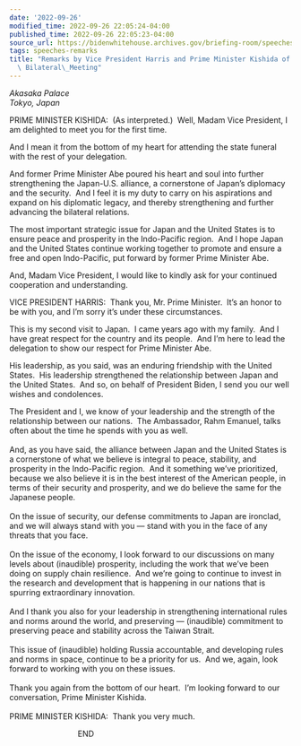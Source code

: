 ```yaml
---
date: '2022-09-26'
modified_time: 2022-09-26 22:05:24-04:00
published_time: 2022-09-26 22:05:23-04:00
source_url: https://bidenwhitehouse.archives.gov/briefing-room/speeches-remarks/2022/09/26/remarks-by-vice-president-harris-and-prime-minister-kishida-of-japan-before-bilateral-meeting/
tags: speeches-remarks
title: "Remarks by Vice President Harris and Prime Minister Kishida of Japan Before\
  \ Bilateral\_Meeting"
---
```

 
*Akasaka Palace  
*Tokyo, Japan**

PRIME MINISTER KISHIDA:  (As interpreted.)  Well, Madam Vice President,
I am delighted to meet you for the first time.  
  
And I mean it from the bottom of my heart for attending the state
funeral with the rest of your delegation.  
  
And former Prime Minister Abe poured his heart and soul into further
strengthening the Japan-U.S. alliance, a cornerstone of Japan’s
diplomacy and the security.  And I feel it is my duty to carry on his
aspirations and expand on his diplomatic legacy, and thereby
strengthening and further advancing the bilateral relations.  
  
The most important strategic issue for Japan and the United States is to
ensure peace and prosperity in the Indo-Pacific region.  And I hope
Japan and the United States continue working together to promote and
ensure a free and open Indo-Pacific, put forward by former Prime
Minister Abe.  
  
And, Madam Vice President, I would like to kindly ask for your continued
cooperation and understanding.  
  
VICE PRESIDENT HARRIS:  Thank you, Mr. Prime Minister.  It’s an honor to
be with you, and I’m sorry it’s under these circumstances.  
  
This is my second visit to Japan.  I came years ago with my family.  And
I have great respect for the country and its people.  And I’m here to
lead the delegation to show our respect for Prime Minister Abe.  
  
His leadership, as you said, was an enduring friendship with the United
States.  His leadership strengthened the relationship between Japan and
the United States.  And so, on behalf of President Biden, I send you our
well wishes and condolences.  
  
The President and I, we know of your leadership and the strength of the
relationship between our nations.  The Ambassador, Rahm Emanuel, talks
often about the time he spends with you as well.   
   
And, as you have said, the alliance between Japan and the United States
is a cornerstone of what we believe is integral to peace, stability, and
prosperity in the Indo-Pacific region.  And it something we’ve
prioritized, because we also believe it is in the best interest of the
American people, in terms of their security and prosperity, and we do
believe the same for the Japanese people.  
   
On the issue of security, our defense commitments to Japan are ironclad,
and we will always stand with you — stand with you in the face of any
threats that you face.    
   
On the issue of the economy, I look forward to our discussions on many
levels about (inaudible) prosperity, including the work that we’ve been
doing on supply chain resilience.  And we’re going to continue to invest
in the research and development that is happening in our nations that is
spurring extraordinary innovation.  
   
And I thank you also for your leadership in strengthening international
rules and norms around the world, and preserving — (inaudible)
commitment to preserving peace and stability across the Taiwan
Strait.   
   
This issue of (inaudible) holding Russia accountable, and developing
rules and norms in space, continue to be a priority for us.  And we,
again, look forward to working with you on these issues.  
   
Thank you again from the bottom of our heart.  I’m looking forward to
our conversation, Prime Minister Kishida.  
   
PRIME MINISTER KISHIDA:  Thank you very much.  
  
                               END
